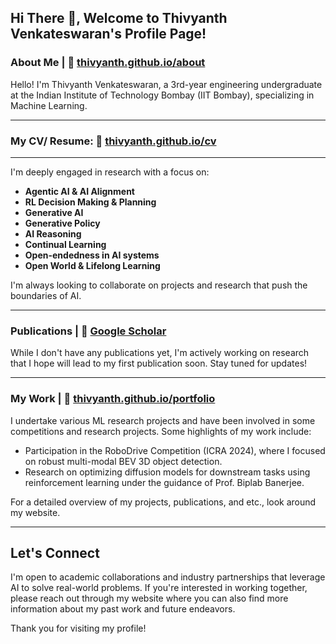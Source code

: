 
<!-- ## Hi There 👋, Welcome to Thivyanth Venkateswaran's Profile Page! -->
## Hi There 👋, Welcome to Thivyanth Venkateswaran's Profile Page!

### About Me | 🔗 [thivyanth.github.io/about](https://thivyanth.github.io/about)
Hello! I'm Thivyanth Venkateswaran, a 3rd-year engineering undergraduate at the Indian Institute of Technology Bombay (IIT Bombay), specializing in Machine Learning.

---
### My CV/ Resume: 🔗 [thivyanth.github.io/cv](https://thivyanth.github.io/cv)
---
I'm deeply engaged in research with a focus on:
- **Agentic AI & AI Alignment**
- **RL Decision Making & Planning**
- **Generative AI**
- **Generative Policy**
- **AI Reasoning**
- **Continual Learning**
- **Open-endedness in AI systems**
- **Open World & Lifelong Learning**

I'm always looking to collaborate on projects and research that push the boundaries of AI.

---

### Publications | 🔗 [Google Scholar](https://scholar.google.com/citations?user=2PNJeToAAAAJ)
While I don't have any publications yet, I'm actively working on research that I hope will lead to my first publication soon. Stay tuned for updates!

---

### My Work | 🔗 [thivyanth.github.io/portfolio](https://thivyanth.github.io/portfolio)
I undertake various ML research projects and have been involved in some competitions and research projects. Some highlights of my work include:
- Participation in the RoboDrive Competition (ICRA 2024), where I focused on robust multi-modal BEV 3D object detection.
- Research on optimizing diffusion models for downstream tasks using reinforcement learning under the guidance of Prof. Biplab Banerjee.

For a detailed overview of my projects, publications, and etc., look around my website.

---
## Let's Connect
I'm open to academic collaborations and industry partnerships that leverage AI to solve real-world problems. If you're interested in working together, please reach out through my website where you can also find more information about my past work and future endeavors.

Thank you for visiting my profile!
